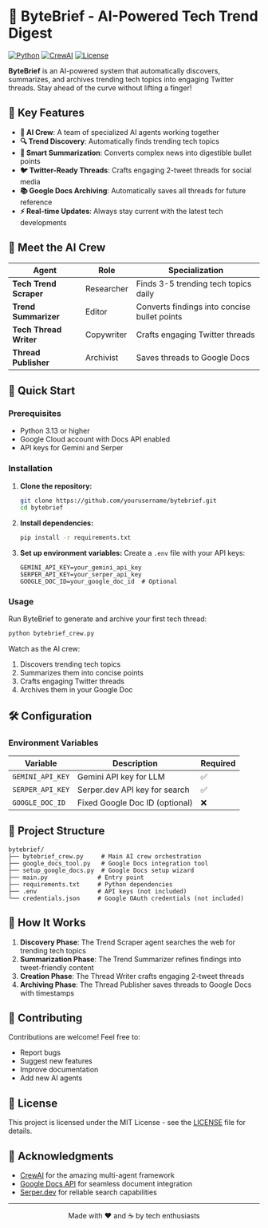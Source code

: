 # 🚀 ByteBrief - AI-Powered Tech Trend Digest

[![Python](https://img.shields.io/badge/Python-3.13%2B-blue)](https://www.python.org/)
[![CrewAI](https://img.shields.io/badge/CrewAI-Powered-green)](https://www.crewai.com/)
[![License](https://img.shields.io/badge/License-MIT-yellow)](LICENSE)

**ByteBrief** is an AI-powered system that automatically discovers, summarizes, and archives trending tech topics into engaging Twitter threads. Stay ahead of the curve without lifting a finger!

## 🌟 Key Features

- **🤖 AI Crew**: A team of specialized AI agents working together
- **🔍 Trend Discovery**: Automatically finds trending tech topics
- **📝 Smart Summarization**: Converts complex news into digestible bullet points
- **🐦 Twitter-Ready Threads**: Crafts engaging 2-tweet threads for social media
- **📚 Google Docs Archiving**: Automatically saves all threads for future reference
- **⚡ Real-time Updates**: Always stay current with the latest tech developments

## 🤖 Meet the AI Crew

| Agent | Role | Specialization |
|-------|------|----------------|
| **Tech Trend Scraper** | Researcher | Finds 3-5 trending tech topics daily |
| **Trend Summarizer** | Editor | Converts findings into concise bullet points |
| **Tech Thread Writer** | Copywriter | Crafts engaging Twitter threads |
| **Thread Publisher** | Archivist | Saves threads to Google Docs |

## 🚀 Quick Start

### Prerequisites

- Python 3.13 or higher
- Google Cloud account with Docs API enabled
- API keys for Gemini and Serper

### Installation

1. **Clone the repository:**
   ```bash
   git clone https://github.com/yourusername/bytebrief.git
   cd bytebrief
   ```

2. **Install dependencies:**
   ```bash
   pip install -r requirements.txt
   ```

3. **Set up environment variables:**
   Create a `.env` file with your API keys:
   ```env
   GEMINI_API_KEY=your_gemini_api_key
   SERPER_API_KEY=your_serper_api_key
   GOOGLE_DOC_ID=your_google_doc_id  # Optional
   ```

### Usage

Run ByteBrief to generate and archive your first tech thread:

```bash
python bytebrief_crew.py
```

Watch as the AI crew:
1. Discovers trending tech topics
2. Summarizes them into concise points
3. Crafts engaging Twitter threads
4. Archives them in your Google Doc

## 🛠️ Configuration

### Environment Variables

| Variable | Description | Required |
|----------|-------------|----------|
| `GEMINI_API_KEY` | Gemini API key for LLM | ✅ |
| `SERPER_API_KEY` | Serper.dev API key for search | ✅ |
| `GOOGLE_DOC_ID` | Fixed Google Doc ID (optional) | ❌ |

## 📁 Project Structure

```
bytebrief/
├── bytebrief_crew.py     # Main AI crew orchestration
├── google_docs_tool.py   # Google Docs integration tool
├── setup_google_docs.py  # Google Docs setup wizard
├── main.py              # Entry point
├── requirements.txt     # Python dependencies
├── .env                 # API keys (not included)
└── credentials.json     # Google OAuth credentials (not included)
```

## 🧠 How It Works

1. **Discovery Phase**: The Trend Scraper agent searches the web for trending tech topics
2. **Summarization Phase**: The Trend Summarizer refines findings into tweet-friendly content
3. **Creation Phase**: The Thread Writer crafts engaging 2-tweet threads
4. **Archiving Phase**: The Thread Publisher saves threads to Google Docs with timestamps

## 🤝 Contributing

Contributions are welcome! Feel free to:
- Report bugs
- Suggest new features
- Improve documentation
- Add new AI agents

## 📄 License

This project is licensed under the MIT License - see the [LICENSE](LICENSE) file for details.

## 🙏 Acknowledgments

- [CrewAI](https://www.crewai.com/) for the amazing multi-agent framework
- [Google Docs API](https://developers.google.com/docs) for seamless document integration
- [Serper.dev](https://serper.dev/) for reliable search capabilities

---

<p align="center">
  Made with ❤️ and ☕ by tech enthusiasts
</p>
